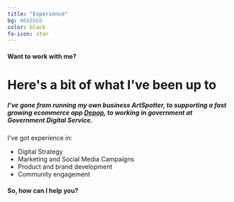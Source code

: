 ```yaml
---
title: "Experience"
bg: #E6E6E6
color: black
fa-icon: star
---
```


#### Want to work with me?

# Here's a bit of what I've been up to


##### I've gone from running my own business *ArtSpotter*, to supporting a fast growing ecommerce app [Depop](http://www.depop.com/), to working in government at Government Digital Service.  
I've got experience in:  

* Digital Strategy  
* Marketing and Social Media Campaigns  
* Product and brand development  
* Community engagement  

#### So, how can I help you?

